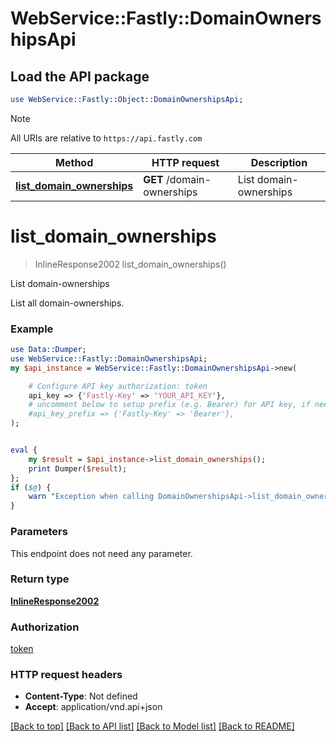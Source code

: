 # WebService::Fastly::DomainOwnershipsApi

## Load the API package
```perl
use WebService::Fastly::Object::DomainOwnershipsApi;
```

> [!NOTE]
> All URIs are relative to `https://api.fastly.com`

Method | HTTP request | Description
------ | ------------ | -----------
[**list_domain_ownerships**](DomainOwnershipsApi.md#list_domain_ownerships) | **GET** /domain-ownerships | List domain-ownerships


# **list_domain_ownerships**
> InlineResponse2002 list_domain_ownerships()

List domain-ownerships

List all domain-ownerships.

### Example
```perl
use Data::Dumper;
use WebService::Fastly::DomainOwnershipsApi;
my $api_instance = WebService::Fastly::DomainOwnershipsApi->new(

    # Configure API key authorization: token
    api_key => {'Fastly-Key' => 'YOUR_API_KEY'},
    # uncomment below to setup prefix (e.g. Bearer) for API key, if needed
    #api_key_prefix => {'Fastly-Key' => 'Bearer'},
);


eval {
    my $result = $api_instance->list_domain_ownerships();
    print Dumper($result);
};
if ($@) {
    warn "Exception when calling DomainOwnershipsApi->list_domain_ownerships: $@\n";
}
```

### Parameters
This endpoint does not need any parameter.

### Return type

[**InlineResponse2002**](InlineResponse2002.md)

### Authorization

[token](../README.md#token)

### HTTP request headers

 - **Content-Type**: Not defined
 - **Accept**: application/vnd.api+json

[[Back to top]](#) [[Back to API list]](../README.md#documentation-for-api-endpoints) [[Back to Model list]](../README.md#documentation-for-models) [[Back to README]](../README.md)

